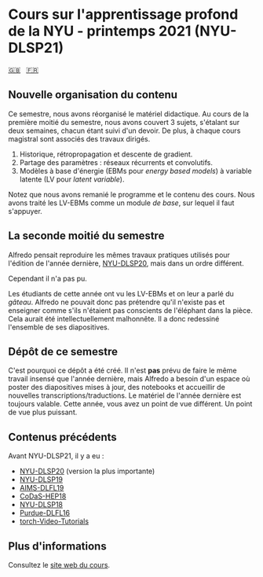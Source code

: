 <!--
# NYU Deep Learning Spring 2021 (NYU-DLSP21)
-->
# Cours sur l'apprentissage profond de la NYU - printemps 2021 (NYU-DLSP21)

<!-- English - French -->
[🇬🇧](https://github.com/Atcold/NYU-DLSP21/blob/master/README.md) &nbsp; [🇫🇷](https://github.com/Atcold/NYU-DLSP21/blob/master/docs/fr/README-FR.md)


<!--
## Content new organisation

This semester we have reorganised the didactic material.
In the first half of the semester we covered 3 topics, spanning two weeks, each followed by an assignment.
Moreover, each lecture had a corresponding practicum.

1. History, backpropagation, and gradient descent
2. Parameter sharing: recurrent and convolutional networks
3. Latent variable (LV) energy based models (EBMs)

Pay attention that we have redesigned the curriculum and lectures' content.
We've treated LV-EBM as a *basic* module, which to build upon.
-->

## Nouvelle organisation du contenu

Ce semestre, nous avons réorganisé le matériel didactique.
Au cours de la première moitié du semestre, nous avons couvert 3 sujets, s'étalant sur deux semaines, chacun étant suivi d'un devoir.
De plus, à chaque cours magistral sont associés des travaux dirigés.

1. Historique, rétropropagation et descente de gradient.
2. Partage des paramètres : réseaux récurrents et convolutifs.
3. Modèles à base d'énergie (EBMs pour *energy based models*) à variable latente (LV pour *latent variable*).

Notez que nous avons remanié le programme et le contenu des cours.
Nous avons traité les LV-EBMs comme un module *de base*, sur lequel il faut s'appuyer.


<!--
## Enters the semester's second half

I thought I was going to repropose the same practica I've used during [NYU-DLSP20](https://github.com/Atcold/NYU-DLSP20), last year edition, just in different order.

But I couldn't.

This year's students have LV-EBMs on their side.
We told them about *the cake* and now I cannot pretend it doesn't exist and teach as if they were unaware of the elephant in the room.
It would have been intellectually dishonest.
Henceforth, I've redesigned my whole deck of slides.
-->

## La seconde moitié du semestre

Alfredo pensait reproduire les mêmes travaux pratiques utilisés pour l'édition de l'année dernière, [NYU-DLSP20](https://github.com/Atcold/NYU-DLSP20), mais dans un ordre différent.

Cependant il n'a pas pu.

Les étudiants de cette année ont vu les LV-EBMs et on leur a parlé du *gâteau*.
Alfredo ne pouvait donc pas prétendre qu'il n'existe pas et enseigner comme s'ils n'étaient pas conscients de l'éléphant dans la pièce.
Cela aurait été intellectuellement malhonnête.
Il a donc redessiné l'ensemble de ses diapositives.


<!--
## This semester repository

That's why this repo has been created.
I'm **not** going to try to do the same insane work I've put up with last year, but I need a space where to post updated slides, notebooks, and host new transcriptions.
Last year material is still valid.
This year you have a different take.
A more powerful one.
-->

## Dépôt de ce semestre

C'est pourquoi ce dépôt a été créé.
Il n'est **pas** prévu de faire le même travail insensé que l'année dernière, mais Alfredo a besoin d'un espace où poster des diapositives mises à jour, des notebooks et accueillir de nouvelles transcriptions/traductions.
Le matériel de l'année dernière est toujours valable.
Cette année, vous avez un point de vue différent.
Un point de vue plus puissant.


<!--
## Previous releases

Before NYU-DLSP21 there were…

- [NYU-DLSP20](https://github.com/Atcold/NYU-DLSP20) (major release)
- [NYU-DLSP19](https://github.com/Atcold/NYU-DLSP20/releases/tag/dlsp19)
- [AIMS-DLFL19](https://github.com/Atcold/NYU-DLSP20/releases/tag/aims-fl18)
- [CoDaS-HEP18](https://github.com/Atcold/NYU-DLSP20/releases/tag/v1.0.0)
- [NYU-DLSP18](https://docs.google.com/document/d/1_p1Mw-NtMGN_vpas_pchLsQC2u0NM5mTnRapBrQ2ivk/)
- [Purdue-DLFL16](https://docs.google.com/document/d/1ugJRMqQ_cCUQC1B8mSE0iro7sKrDT8-BnppTZv0rA08/)
- [torch-Video-Tutorials](https://github.com/Atcold/torch-Video-Tutorials)
-->

## Contenus précédents

Avant NYU-DLSP21, il y a eu :

- [NYU-DLSP20](https://github.com/Atcold/NYU-DLSP20) (version la plus importante)
- [NYU-DLSP19](https://github.com/Atcold/NYU-DLSP20/releases/tag/dlsp19)
- [AIMS-DLFL19](https://github.com/Atcold/NYU-DLSP20/releases/tag/aims-fl18)
- [CoDaS-HEP18](https://github.com/Atcold/NYU-DLSP20/releases/tag/v1.0.0)
- [NYU-DLSP18](https://docs.google.com/document/d/1_p1Mw-NtMGN_vpas_pchLsQC2u0NM5mTnRapBrQ2ivk/)
- [Purdue-DLFL16](https://docs.google.com/document/d/1ugJRMqQ_cCUQC1B8mSE0iro7sKrDT8-BnppTZv0rA08/)
- [torch-Video-Tutorials](https://github.com/Atcold/torch-Video-Tutorials)

<!--
## More info

Keep reading on the [class website](https://atcold.github.io/NYU-DLSP21/).
-->

## Plus d'informations

Consultez le [site web du cours](https://atcold.github.io/NYU-DLSP21/).
